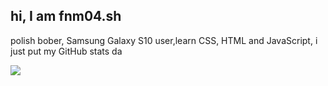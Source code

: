 
## hi, I am fnm04.sh

polish bober, Samsung Galaxy S10 user,learn CSS, HTML and JavaScript, i just put my GitHub stats da



<picture>
  <source
    srcset="https://github-readme-stats.vercel.app/api?username=fnm04-sh&show_icons=true&theme=radical"
    media="(prefers-color-scheme: light)"
  />
    <source
    srcset="https://github-readme-stats.vercel.app/api?username=fnm04-sh&show_icons=true"
    media="(prefers-color-scheme: light), (prefers-color-scheme: no-preference)"
  />
  <img src="https://github-readme-stats.vercel.app/api?username=fnm04-sh&show_icons=true" />
</picture>


<!--
**fnm04-sh/fnm04-sh** is a ✨ _special_ ✨ repository because its `README.md` (this file) appears on your GitHub profile.